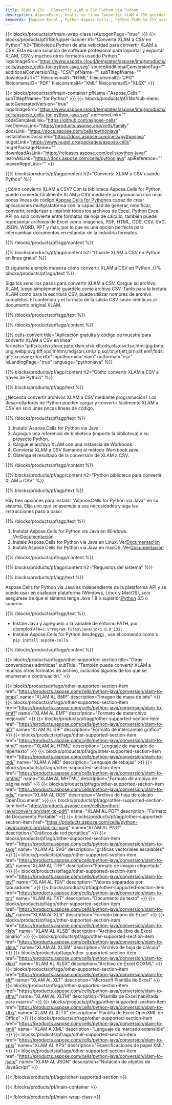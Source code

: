 ```yaml
---
title: XLAM a CSV - Convertir XLAM a CSV Python via Python
description: AsposeExcel. Gratis en línea Convertir XLAM a CSV guardar formato. formato Python XLAM al CSV. Guarde XLAM como CSV en Python.
keywords: [Aspose Excel., Python Aspose.Cells., Python XLAM to CSV saveformat., Free Online XLAM to CSV Converter]
---
```

{{< blocks/products/pf/main-wrap-class isAutogenPage="true" >}}
{{< blocks/products/pf/i18n/upper-banner h1="Convertir XLAM a CSV en Python" h2="Biblioteca Python de alta velocidad para convertir XLAM a CSV. Esta es una solución de software profesional para importar y exportar XLAM, CSV y muchos otros formatos usando Python." logoImageSrc="https://www.aspose.cloud/templates/aspose/img/products/cells/aspose_cells-for-python-java.svg" sourceAdditionalConversionTag="" additionalConversionTag="CSV" pfName="" subTitlepfName="" downloadUrl="" fileiconsmall1="HTML" fileiconsmall2="JPG" fileiconsmall3="PDF" fileiconsmall4="XML" fileiconsmall5="XLSX" >}}

{{< blocks/products/pf/main-container pfName="Aspose.Cells " subTitlepfName="for Python" >}}
{{< blocks/products/pf/i18n/sub-menu autoGeneratedVersion="true" logoImageSrc="https://www.aspose.cloud/templates/aspose/img/products/cells/aspose_cells-for-python-java.svg" apiHomeLink="" codeSamplesLink="https://github.com/aspose-cells" liveDemosLink="https://products.aspose.app/cells/family" docsLink="https://docs.aspose.com/cells/pythonjava" installationsDocsLink="https://docs.aspose.com/cells/pythonjava" nugetLink="https://www.nuget.org/packages/aspose.cells" nugetPackageName="" downloadAsLink="https://releases.aspose.com/cells/python-java/" learnAsLink="https://docs.aspose.com/cells/pythonjava" apiReference="" mavenRepoLink="" >}}


{{% blocks/products/pf/agp/content h2="Convierta XLAM a CSV usando Python" %}}

¿Cómo convierto XLAM a CSV? Con la biblioteca Aspose.Cells for Python, puede convertir fácilmente XLAM a CSV mediante programación con unas pocas líneas de código.[Aspose.Cells for Python](https://pypi.org/project/aspose-cells)es capaz de crear aplicaciones multiplataforma con la capacidad de generar, modificar, convertir, renderizar e imprimir todos los archivos de Excel. Python Excel API no solo convierte entre formatos de hoja de cálculo, también puede representar archivos de Excel como imágenes, PDF, HTML, ODS, CSV, SVG, JSON, WORD, PPT y más, por lo que es una opción perfecta para intercambiar documentos en estándar de la industria formatos.
 
{{% /blocks/products/pf/agp/content %}}

{{% blocks/products/pf/agp/content h2="Guarde XLAM a CSV en Python en línea gratis" %}}

El siguiente ejemplo muestra cómo convertir XLAM a CSV en Python.
{{% blocks/products/pf/agp/text %}}

Siga los sencillos pasos para convertir XLAM a CSV. Cargue su archivo XLAM, luego simplemente guárdelo como archivo CSV. Tanto para la lectura XLAM como para la escritura CSV, puede utilizar nombres de archivo completos. El contenido y el formato de la salida CSV serán idénticos al documento original XLAM.

{{% /blocks/products/pf/agp/text %}}

{{% /blocks/products/pf/agp/content %}}

{{% cells-convert title="Aplicación gratuita y código de muestra para convertir XLAM a CSV en línea" formats="pdf;xls;xlsx;docx;pptx;xlsm;xlsb;xlt;ods;ots;csv;tsv;html;jpg;bmp;png;webp;svg;tiff;xps;mhtml;md;json;xml;zip;sql;txt;et;ett;prn;dif;emf;fods;gif;sxc;xlam;xltm;xltx" InputFormat="xlam" outformat="csv" IsLandingPage="true" language="pythonjava" %}}

{{% blocks/products/pf/agp/content h2="Cómo convertir XLAM a CSV a través de Python" %}}

{{% blocks/products/pf/agp/text %}}

¿Necesita convertir archivos XLAM a CSV mediante programación? Los desarrolladores de Python pueden cargar y convertir fácilmente XLAM a CSV en solo unas pocas líneas de código.

{{% /blocks/products/pf/agp/text %}}

1.  Instale 'Aspose.Cells for Python via Java'.
1.  Agregue una referencia de biblioteca (importe la biblioteca) a su proyecto Python.
1.  Cargue el archivo XLAM con una instancia de Workbook.
1.  Convierta XLAM a CSV llamando al método Workbook.save.
1.  Obtenga el resultado de la conversión de XLAM a CSV.

{{% /blocks/products/pf/agp/content %}}

{{% blocks/products/pf/agp/content h2="Python biblioteca para convertir XLAM a CSV" %}}

{{% blocks/products/pf/agp/text %}}

Hay tres opciones para instalar "Aspose.Cells for Python via Java" en su sistema. Elija uno que se asemeje a sus necesidades y siga las instrucciones paso a paso:

{{% /blocks/products/pf/agp/text %}}

1.  Instalar Aspose.Cells for Python via Java en Windows. Ver[Documentación](https://docs.aspose.com/cells/python-java/getting-started/#windows)
1.  Instale Aspose.Cells for Python via Java en Linux. Ver[Documentación](https://docs.aspose.com/cells/python-java/getting-started/#linux)
1.  Instale Aspose.Cells for Python via Java en macOS. Ver[Documentación](https://docs.aspose.com/cells/python-java/getting-started/#macos)

{{% /blocks/products/pf/agp/content %}}

{{% blocks/products/pf/agp/content h2="Requisitos del sistema" %}}

{{% blocks/products/pf/agp/text %}}

Aspose.Cells for Python via Java es independiente de la plataforma API y se puede usar en cualquier plataforma (Windows, Linux y MacOS), solo asegúrese de que el sistema tenga Java 1.8 o superior,[Python](https://www.python.org/downloads/) 3.5 o superior.
 
{{% /blocks/products/pf/agp/text %}}

-  Instale Java y agréguelo a la variable de entorno PATH, por ejemplo:<code>PATH=C:\Program Files\Java\jdk1.8.0_131;</code>.
- Instalar Aspose.Cells for Python desde<a href="https://pypi.org/project/aspose-cells/">pypi</a> , use el comando como:<code>$ pip install aspose-cells</code>.

{{% /blocks/products/pf/agp/content %}}


{{< blocks/products/pf/agp/other-supported-section title="Otras conversiones admitidas" subTitle="También puede convertir XLAM a muchos otros formatos de archivo, incluidos algunos de los que se enumeran a continuación." >}}

{{< blocks/products/pf/agp/other-supported-section-item href="https://products.aspose.com/cells/python-java/conversion/xlam-to-bmp/" name="XLAM AL BMP" description="Imagen de mapa de bits" >}}
{{< blocks/products/pf/agp/other-supported-section-item href="https://products.aspose.com/cells/python-java/conversion/xlam-to-emf/" name="XLAM AL EMF" description="Formato de metarchivo mejorado" >}}
{{< blocks/products/pf/agp/other-supported-section-item href="https://products.aspose.com/cells/python-java/conversion/xlam-to-gif/" name="XLAM AL GIF" description="Formato de intercambio gráfico" >}}
{{< blocks/products/pf/agp/other-supported-section-item href="https://products.aspose.com/cells/python-java/conversion/xlam-to-html/" name="XLAM AL HTML" description="Lenguaje de marcado de hipertexto" >}}
{{< blocks/products/pf/agp/other-supported-section-item href="https://products.aspose.com/cells/python-java/conversion/xlam-to-md/" name="XLAM A MD" description="Lenguaje de rebajas" >}}
{{< blocks/products/pf/agp/other-supported-section-item href="https://products.aspose.com/cells/python-java/conversion/xlam-to-mhtml/" name="XLAM AL MHTML" description="Formato de archivo de página web" >}}
{{< blocks/products/pf/agp/other-supported-section-item href="https://products.aspose.com/cells/python-java/conversion/xlam-to-ods/" name="XLAM AL ODS" description="Archivo de hoja de cálculo OpenDocument" >}}
{{< blocks/products/pf/agp/other-supported-section-item href="https://products.aspose.com/cells/python-java/conversion/xlam-to-pdf/" name="XLAM AL PDF" description="Formato de Documento Portable" >}}
{{< blocks/products/pf/agp/other-supported-section-item href="https://products.aspose.com/cells/python-java/conversion/xlam-to-png/" name="XLAM AL PNG" description="Gráficos de red portátiles" >}}
{{< blocks/products/pf/agp/other-supported-section-item href="https://products.aspose.com/cells/python-java/conversion/xlam-to-svg/" name="XLAM AL SVG" description="gráficas vectoriales escalables" >}}
{{< blocks/products/pf/agp/other-supported-section-item href="https://products.aspose.com/cells/python-java/conversion/xlam-to-tiff/" name="XLAM AL TIFF" description="Formato de imagen etiquetada" >}}
{{< blocks/products/pf/agp/other-supported-section-item href="https://products.aspose.com/cells/python-java/conversion/xlam-to-tsv/" name="XLAM AL TSV" description="Valores separados por tabuladores" >}}
{{< blocks/products/pf/agp/other-supported-section-item href="https://products.aspose.com/cells/python-java/conversion/xlam-to-txt/" name="XLAM AL TXT" description="Documento de texto" >}}
{{< blocks/products/pf/agp/other-supported-section-item href="https://products.aspose.com/cells/python-java/conversion/xlam-to-xls/" name="XLAM AL XLS" description="Formato binario de Excel" >}}
{{< blocks/products/pf/agp/other-supported-section-item href="https://products.aspose.com/cells/python-java/conversion/xlam-to-xlsb/" name="XLAM AL XLSB" description="Archivo de libro de Excel binario" >}}
{{< blocks/products/pf/agp/other-supported-section-item href="https://products.aspose.com/cells/python-java/conversion/xlam-to-xlsm/" name="XLAM AL XLSM" description="Archivo de hoja de cálculo" >}}
{{< blocks/products/pf/agp/other-supported-section-item href="https://products.aspose.com/cells/python-java/conversion/xlam-to-xlsx/" name="XLAM AL XLSX" description="Archivo de Excel OOXML" >}}
{{< blocks/products/pf/agp/other-supported-section-item href="https://products.aspose.com/cells/python-java/conversion/xlam-to-xlt/" name="XLAM AL XLT" description="Microsoft Plantilla de Excel" >}}
{{< blocks/products/pf/agp/other-supported-section-item href="https://products.aspose.com/cells/python-java/conversion/xlam-to-xltm/" name="XLAM AL XLTM" description="Plantilla de Excel habilitada para macros" >}}
{{< blocks/products/pf/agp/other-supported-section-item href="https://products.aspose.com/cells/python-java/conversion/xlam-to-xltx/" name="XLAM AL XLTX" description="Plantilla de Excel OpenXML de Office" >}}
{{< blocks/products/pf/agp/other-supported-section-item href="https://products.aspose.com/cells/python-java/conversion/xlam-to-xml/" name="XLAM A XML" description="Lenguaje de marcado extensible" >}}
{{< blocks/products/pf/agp/other-supported-section-item href="https://products.aspose.com/cells/python-java/conversion/xlam-to-xps/" name="XLAM AL XPS" description="Especificaciones de papel XML" >}}
{{< blocks/products/pf/agp/other-supported-section-item href="https://products.aspose.com/cells/python-java/conversion/xlam-to-json/" name="XLAM AL JSON" description="Notación de objetos de JavaScript" >}}

{{< /blocks/products/pf/agp/other-supported-section >}}

{{< /blocks/products/pf/main-container >}}
    
{{< /blocks/products/pf/main-wrap-class >}}
